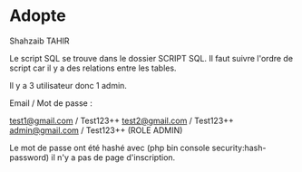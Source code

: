 # Adopte

Shahzaib TAHIR 

Le script SQL se trouve dans le dossier SCRIPT SQL. Il faut suivre l'ordre de script car il y a des relations entre les tables.

Il y a 3 utilisateur donc 1 admin.

Email / Mot de passe :

test1@gmail.com / Test123++
test2@gmail.com / Test123++
admin@gmail.com / Test123++ (ROLE ADMIN)

Le mot de passe ont été hashé avec (php bin console security:hash-password) il n'y a pas de page d'inscription.

